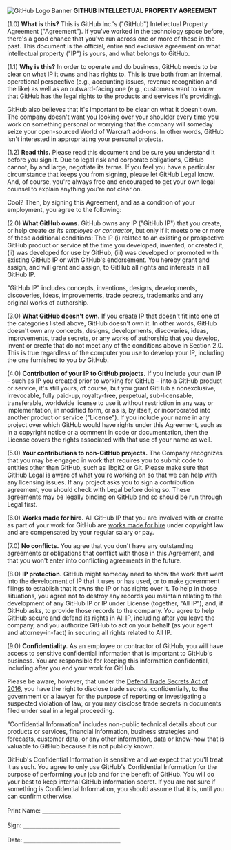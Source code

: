 ![GitHub Logo Banner](https://cloud.githubusercontent.com/assets/6133249/14651022/1a4c64b0-063c-11e6-8df1-5529233f72e0.png)
**GITHUB INTELLECTUAL PROPERTY AGREEMENT**   

(1.0) **What is this?** This is GitHub Inc.'s ("GitHub") Intellectual Property Agreement ("Agreement"). If you've worked in the technology space before, there's a good chance that you've run across one or more of these in the past. This document is the official, entire and exclusive agreement on what intellectual property ("IP") is yours, and what belongs to GitHub.

(1.1) **Why is this?** In order to operate and do business, GitHub needs to be clear on what IP it owns and has rights to. This is true both from an internal, operational perspective (e.g., accounting issues, revenue recognition and the like) as well as an outward-facing one (e.g., customers want to know that GitHub has the legal rights to the products and services it's providing).

GitHub also believes that it's important to be clear on what it doesn't own. The company doesn't want you looking over your shoulder every time you work on something personal or worrying that the company will someday seize your open-sourced World of Warcraft add-ons. In other words, GitHub isn't interested in appropriating your personal projects.

(1.2) **Read this.** Please read this document and be sure you understand it before you sign it. Due to legal risk and corporate obligations, GitHub cannot, by and large, negotiate its terms. If you feel you have a particular circumstance that keeps you from signing, please let GitHub Legal know. And, of course, you're always free and encouraged to get your own legal counsel to explain anything you're not clear on.

Cool? Then, by signing this Agreement, and as a condition of your employment, you agree to the following:

(2.0) **What GitHub owns.** GitHub owns any IP ("GitHub IP") that you create, or help create _as its employee or contractor_, but only if it meets one or more of these additional conditions: The IP (i) related to an existing or prospective GitHub product or service at the time you developed, invented, or created it, (ii) was developed for use by GitHub, (iii) was developed or promoted with existing GitHub IP or with GitHub's endorsement. You hereby grant and assign, and will grant and assign, to GitHub all rights and interests in all GitHub IP.

"GitHub IP" includes concepts, inventions, designs, developments, discoveries, ideas, improvements, trade secrets, trademarks and any original works of authorship.

(3.0) **What GitHub doesn't own.** If you create IP that doesn't fit into one of the categories listed above, GitHub doesn't own it. In other words, GitHub doesn't own any concepts, designs, developments, discoveries, ideas, improvements, trade secrets, or any works of authorship that you develop, invent or create that do not meet any of the conditions above in Section 2.0. This is true regardless of the computer you use to develop your IP, including the one furnished to you by GitHub.

(4.0) **Contribution of your IP to GitHub projects.** If you include your own IP – such as IP you created prior to working for GitHub – into a GitHub product or service, it's still yours, of course, but you grant GitHub a nonexclusive, irrevocable, fully paid-up, royalty-free, perpetual, sub-licensable, transferable, worldwide license to use it without restriction in any way or implementation, in modified form, or as is, by itself, or incorporated into another product or service ("License"). If you include your name in any project over which GitHub would have rights under this Agreement, such as in a copyright notice or a comment in code or documentation, then the License covers the rights associated with that use of your name as well.

(5.0) **Your contributions to non-GitHub projects.** The Company recognizes that you may be engaged in work that requires you to submit code to entities other than GitHub, such as libgit2 or Git. Please make sure that GitHub Legal is aware of what you're working on so that we can help with any licensing issues. If any project asks you to sign a contribution agreement, you should check with Legal before doing so. These agreements may be legally binding on GitHub and so should be run through Legal first.

(6.0) **Works made for hire.** All GitHub IP that you are involved with or create as part of your work for GitHub are [works made for hire](http://www.copyright.gov/circs/circ09.pdf) under copyright law and are compensated by your regular salary or pay.

(7.0) **No conflicts.** You agree that you don't have any outstanding agreements or obligations that conflict with those in this Agreement, and that you won't enter into conflicting agreements in the future.

(8.0) **IP protection.** GitHub might someday need to show the work that went into the development of IP that it uses or has used, or to make government filings to establish that it owns the IP or has rights over it. To help in those situations, you agree not to destroy any records you maintain relating to the development of any GitHub IP or IP under License (together, "All IP"), and, if GitHub asks, to provide those records to the company. You agree to help GitHub secure and defend its rights in All IP, including after you leave the company, and you authorize GitHub to act on your behalf (as your agent and attorney-in-fact) in securing all rights related to All IP.

(9.0) **Confidentiality.** As an employee or contractor of GitHub, you will have access to sensitive confidential information that is important to GitHub's business. You are responsible for keeping this information confidential, including after you end your work for GitHub.

Please be aware, however, that under the [Defend Trade Secrets Act of 2016](http://uscode.house.gov/view.xhtml?req=title:18%20section:1833%20edition:prelim), you have the right to disclose trade secrets, confidentially, to the government or a lawyer for the purpose of reporting or investigating a suspected violation of law, or you may disclose trade secrets in documents filed under seal in a legal proceeding.

"Confidential Information" includes non-public technical details about our products or services, financial information, business strategies and forecasts, customer data, or any other information, data or know-how that is valuable to GitHub because it is not publicly known.   

GitHub's Confidential Information is sensitive and we expect that you'll treat it as such. You agree to only use GitHub's Confidential Information for the purpose of performing your job and for the benefit of GitHub. You will do your best to keep internal GitHub information secret. If you are not sure if something is Confidential Information, you should assume that it is, until you can confirm otherwise.


Print Name: ＿＿＿＿＿＿＿＿＿＿＿＿＿

Sign: ＿＿＿＿＿＿＿＿＿＿＿＿＿＿＿＿

Date: ＿＿＿＿＿＿＿＿＿＿＿＿＿＿＿＿
